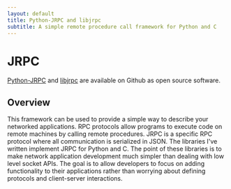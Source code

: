 ```yaml
---
layout: default
title: Python-JRPC and libjrpc
subtitle: A simple remote procedure call framework for Python and C
---
```


JRPC
==========
[Python-JRPC](https://alex-sherman.github.io/python-jrpc) and [libjrpc](https://alex-sherman.github.io/libjrpc) are available on Github as open source software.

Overview
---
This framework can be used to provide a simple way to describe your networked applications. RPC protocols allow programs to execute code on remote machines by calling remote procedures. JRPC is a specific RPC protocol where all communication is serialized in JSON. The libraries I've written implement JRPC for Python and C. The point of these libraries is to make network application development much simpler than dealing with low level socket APIs. The goal is to allow developers to focus on adding functionality to their applications rather than worrying about defining protocols and client-server interactions.